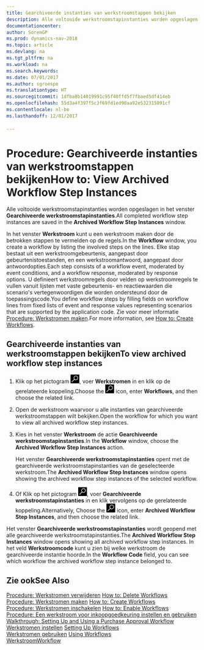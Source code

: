 ```yaml
---
title: Gearchiveerde instanties van werkstroomstappen bekijken
description: Alle voltooide werkstroomstapinstanties worden opgeslagen in het venster **Gearchiveerde werkstroomstapinstanties**.
documentationcenter: 
author: SorenGP
ms.prod: dynamics-nav-2018
ms.topic: article
ms.devlang: na
ms.tgt_pltfrm: na
ms.workload: na
ms.search.keywords: 
ms.date: 07/01/2017
ms.author: sgroespe
ms.translationtype: HT
ms.sourcegitcommit: 1dfba8b14019991c95f40ffd5f7fbaed5df414eb
ms.openlocfilehash: 55d3a4f397f5c3f69fd1ed90aa92e532315091cf
ms.contentlocale: nl-be
ms.lasthandoff: 12/01/2017

---
```

# <a name="how-to-view-archived-workflow-step-instances"></a><span data-ttu-id="b5373-103">Procedure: Gearchiveerde instanties van werkstroomstappen bekijken</span><span class="sxs-lookup"><span data-stu-id="b5373-103">How to: View Archived Workflow Step Instances</span></span>
<span data-ttu-id="b5373-104">Alle voltooide werkstroomstapinstanties worden opgeslagen in het venster **Gearchiveerde werkstroomstapinstanties**.</span><span class="sxs-lookup"><span data-stu-id="b5373-104">All completed workflow step instances are saved in the **Archived Workflow Step Instances** window.</span></span>  

 <span data-ttu-id="b5373-105">In het venster **Werkstroom** kunt u een werkstroom maken door de betrokken stappen te vermelden op de regels.</span><span class="sxs-lookup"><span data-stu-id="b5373-105">In the **Workflow** window, you create a workflow by listing the involved steps on the lines.</span></span> <span data-ttu-id="b5373-106">Elke stap bestaat uit een werkstroomgebeurtenis, aangepast door gebeurtenistoestanden, en een werkstroomantwoord, aangepast door antwoordopties.</span><span class="sxs-lookup"><span data-stu-id="b5373-106">Each step consists of a workflow event, moderated by event conditions, and a workflow response, moderated by response options.</span></span> <span data-ttu-id="b5373-107">U definieert werkstroomregels door velden op werkstroomregels te vullen vanuit lijsten met vaste gebeurtenis- en reactiewaarden die scenario's vertegenwoordigen die worden ondersteund door de toepassingscode.</span><span class="sxs-lookup"><span data-stu-id="b5373-107">You define workflow steps by filling fields on workflow lines from fixed lists of event and response values representing scenarios that are supported by the application code.</span></span> <span data-ttu-id="b5373-108">Zie voor meer informatie [Procedure: Werkstromen maken](across-how-to-create-workflows.md).</span><span class="sxs-lookup"><span data-stu-id="b5373-108">For more information, see [How to: Create Workflows](across-how-to-create-workflows.md).</span></span>  

## <a name="to-view-archived-workflow-step-instances"></a><span data-ttu-id="b5373-109">Gearchiveerde instanties van werkstroomstappen bekijken</span><span class="sxs-lookup"><span data-stu-id="b5373-109">To view archived workflow step instances</span></span>  
1.  <span data-ttu-id="b5373-110">Klik op het pictogram ![Zoeken naar pagina of rapport](media/ui-search/search_small.png "pictogram Zoeken naar pagina of rapport"), voer **Werkstromen** in en klik op de gerelateerde koppeling.</span><span class="sxs-lookup"><span data-stu-id="b5373-110">Choose the ![Search for Page or Report](media/ui-search/search_small.png "Search for Page or Report icon") icon, enter **Workflows**, and then choose the related link.</span></span>  
2.  <span data-ttu-id="b5373-111">Open de werkstroom waarvoor u alle instanties van gearchiveerde werkstroomstappen wilt bekijken.</span><span class="sxs-lookup"><span data-stu-id="b5373-111">Open the workflow for which you want to view all archived workflow step instances.</span></span>  
3.  <span data-ttu-id="b5373-112">Kies in het venster **Werkstroom** de actie **Gearchiveerde werkstroomstapinstanties**.</span><span class="sxs-lookup"><span data-stu-id="b5373-112">In the **Workflow** window, choose the **Archived Workflow Step Instances** action.</span></span>  

    <span data-ttu-id="b5373-113">Het venster **Gearchiveerde werkstroomstapinstanties** opent met de gearchiveerde werkstroomstapinstanties van de geselecteerde werkstroom.</span><span class="sxs-lookup"><span data-stu-id="b5373-113">The **Archived Workflow Step Instances** window opens showing the archived workflow step instances of the selected workflow.</span></span>  
4.  <span data-ttu-id="b5373-114">Of Klik op het pictogram ![Zoeken naar pagina of rapport](media/ui-search/search_small.png "pictogram Zoeken naar pagina of rapport"), voer **Gearchiveerde werkstroomstapinstanties** in en klik vervolgens op de gerelateerde koppeling.</span><span class="sxs-lookup"><span data-stu-id="b5373-114">Alternatively, Choose the ![Search for Page or Report](media/ui-search/search_small.png "Search for Page or Report icon") icon, enter **Archived Workflow Step Instances**, and then choose the related link.</span></span>  

<span data-ttu-id="b5373-115">Het venster **Gearchiveerde werkstroomstapinstanties** wordt geopend met alle gearchiveerde werkstroomstapinstanties.</span><span class="sxs-lookup"><span data-stu-id="b5373-115">The **Archived Workflow Step Instances** window opens showing all archived workflow step instances.</span></span> <span data-ttu-id="b5373-116">In het veld **Werkstroomcode** kunt u zien bij welke werkstroom de gearchiveerde instantie hoorde.</span><span class="sxs-lookup"><span data-stu-id="b5373-116">In the **Workflow Code** field, you can see which workflow the archived workflow step instance belonged to.</span></span>  

## <a name="see-also"></a><span data-ttu-id="b5373-117">Zie ook</span><span class="sxs-lookup"><span data-stu-id="b5373-117">See Also</span></span>  
 <span data-ttu-id="b5373-118">[Procedure: Werkstromen verwijderen](across-how-to-delete-workflows.md) </span><span class="sxs-lookup"><span data-stu-id="b5373-118">[How to: Delete Workflows](across-how-to-delete-workflows.md) </span></span>  
 <span data-ttu-id="b5373-119">[Procedure: Werkstromen maken](across-how-to-create-workflows.md) </span><span class="sxs-lookup"><span data-stu-id="b5373-119">[How to: Create Workflows](across-how-to-create-workflows.md) </span></span>  
 <span data-ttu-id="b5373-120">[Procedure: Werkstromen inschakelen](across-how-to-enable-workflows.md) </span><span class="sxs-lookup"><span data-stu-id="b5373-120">[How to: Enable Workflows](across-how-to-enable-workflows.md) </span></span>  
 <span data-ttu-id="b5373-121">[Procedure: Een werkstroom voor inkoopgoedkeuring instellen en gebruiken](walkthrough-setting-up-and-using-a-purchase-approval-workflow.md) </span><span class="sxs-lookup"><span data-stu-id="b5373-121">[Walkthrough: Setting Up and Using a Purchase Approval Workflow](walkthrough-setting-up-and-using-a-purchase-approval-workflow.md) </span></span>  
 <span data-ttu-id="b5373-122">[Werkstromen instellen](across-set-up-workflows.md) </span><span class="sxs-lookup"><span data-stu-id="b5373-122">[Setting Up Workflows](across-set-up-workflows.md) </span></span>  
 <span data-ttu-id="b5373-123">[Werkstromen gebruiken](across-use-workflows.md) </span><span class="sxs-lookup"><span data-stu-id="b5373-123">[Using Workflows](across-use-workflows.md) </span></span>  
 [<span data-ttu-id="b5373-124">Werkstroom</span><span class="sxs-lookup"><span data-stu-id="b5373-124">Workflow</span></span>](across-workflow.md)

